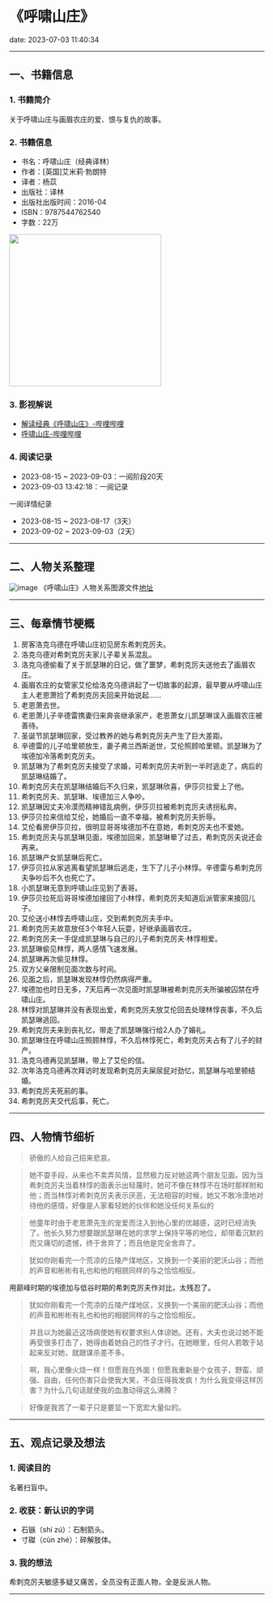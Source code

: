 # 《呼啸山庄》
date: 2023-07-03 11:40:34

---

## 一、书籍信息

### 1. 书籍简介

关于呼啸山庄与画眉农庄的爱、恨与复仇的故事。

### 2. 书籍信息
- 书名：呼啸山庄（经典译林）
- 作者：[英国]艾米莉·勃朗特
- 译者：杨苡
- 出版社：译林
- 出版社出版时间：2016-04
- ISBN：9787544762540
- 字数：22万

<img height="300" src="https://s1.ax1x.com/2023/08/16/pPlSR1K.jpg"/>

### 3. 影视解说

- [解读经典《呼啸山庄》-哔哩哔哩](https://www.bilibili.com/video/BV1nU4y117RD)
- [呼啸山庄-哔哩哔哩](https://www.bilibili.com/bangumi/play/ep732475)

### 4. 阅读记录

- 2023-08-15 ~ 2023-09-03：一阅阶段20天
- 2023-09-03 13:42:18：一阅记录

一阅详情纪录
- 2023-08-15 ~ 2023-08-17（3天）
- 2023-09-02 ~ 2023-09-03（2天）
---

## 二、人物关系整理

![image](https://s1.ax1x.com/2023/09/03/pPD19LF.png)
《呼啸山庄》人物关系图源文件[地址](https://boardmix.cn/app/share/CAE.COSm0AwgASoQa7z9aa7jZnE0sxjeoJrf0TAGQAE/7ejlcw)

---

## 三、每章情节梗概

1. 房客洛克乌德在呼啸山庄初见房东希刺克厉夫。
2. 洛克乌德对希刺克厉夫家儿子辈关系混乱。
3. 洛克乌德偷看了关于凯瑟琳的日记，做了噩梦，希刺克厉夫送他去了画眉农庄。
4. 画眉农庄的女管家艾伦给洛克乌德讲起了一切故事的起源，最早要从呼啸山庄主人老恩萧捡了希刺克厉夫回来开始说起……
5. 老恩萧去世。
6. 老恩萧儿子辛德雷携妻归来奔丧继承家产，老恩萧女儿凯瑟琳误入画眉农庄被善待。
7. 圣诞节凯瑟琳回家，受过教养的她与希刺克厉夫产生了巨大差距。
8. 辛德雷的儿子哈里顿放生，妻子弗兰西斯逝世，艾伦照顾哈里顿。凯瑟琳为了埃德加冷落希刺克厉夫。
9. 凯瑟琳为了希刺克厉夫接受了求婚，可希刺克厉夫听到一半时逃走了，病后的凯瑟琳结婚了。
10. 希刺克厉夫在凯瑟琳结婚后不久归来，凯瑟琳欣喜，伊莎贝拉爱上了他。
11. 希刺克厉夫、凯瑟琳、埃德加三人争吵。
12. 凯瑟琳因丈夫冷漠而精神错乱病例，伊莎贝拉被希刺克厉夫诱拐私奔。
13. 伊莎贝拉来信给艾伦，她婚后一直不幸福，被希刺克厉夫折辱。
14. 艾伦看房伊莎贝拉，很明显哥哥埃德加不在意她，希刺克厉夫也不爱她。
15. 希刺克厉夫与凯瑟琳见面，埃德加回来，凯瑟琳晕了过去，希刺克厉夫说还会再来。
16. 凯瑟琳产女凯瑟琳后死亡。
17. 伊莎贝拉从家逃离看望凯瑟琳后逃走，生下了儿子小林惇。辛德雷与希刺克厉夫争吵后不久也死亡了。
18. 小凯瑟琳无意到呼啸山庄见到了表哥。
19. 伊莎贝拉死后哥哥埃德加接回了小林惇，希刺克厉夫知道后派管家来接回儿子。
20. 艾伦送小林惇去呼啸山庄，交到希刺克厉夫手中。
21. 希刺克厉夫故意放任3个年轻人玩耍，好继承画眉农庄。
22. 希刺克厉夫一手促成凯瑟琳与自己的儿子希刺克厉夫·林惇相爱。
23. 凯瑟琳偷见林惇，两人感情飞速发展。
24. 凯瑟琳再次偷见林惇。
25. 双方父亲限制见面次数与时间。
26. 见面之后，凯瑟琳发现林惇仍然病得严重。
27. 埃德加也时日无多，7天后再一次见面时凯瑟琳被希刺克厉夫所骗被囚禁在呼啸山庄。
28. 林惇对凯瑟琳并没有表现出爱，希刺克厉夫放艾伦回去处理林惇丧事，不久后凯瑟琳逃回。
29. 希刺克厉夫来到丧礼忆，带走了凯瑟琳强行给2人办了婚礼。
30. 凯瑟琳住在呼啸山庄照顾林惇，不久后林惇死亡，希刺克厉夫占有了儿子的财产。
31. 洛克乌德再见凯瑟琳，带上了艾伦的信。
32. 次年洛克乌德再次拜访时发现希刺克厉夫屎尿屁对劲忆，凯瑟琳与哈里顿结婚。
33. 希刺克厉夫死前的事。
34. 希刺克厉夫交代后事，死亡。

---

## 四、人物情节细析

> 骄傲的人给自己招来悲哀。

> 她不耍手段，从来也不卖弄风情，显然极力反对她这两个朋友见面。因为当希刺克厉夫当着林惇的面表示出轻蔑时，她可不像在林惇不在场时那样附和他；而当林惇对希刺克厉夫表示厌恶，无法相容的时候，她又不敢冷漠地对待他的感情，好像是人家看轻她的伙伴和她没任何关系似的

> 他童年时由于老恩萧先生的宠爱而注入到他心里的优越感，这时已经消失了。他长久努力想要跟凯瑟琳在她的求学上保持平等的地位，却带着沉默的而又痛切的遗憾，终于舍弃了；而且他是完全舍弃了。

> 犹如你刚看完一个荒凉的丘陵产煤地区，又换到一个美丽的肥沃山谷；而他的声音和彬彬有礼也和他的相貌同样的与之恰恰相反。

用巅峰时期的埃德加与低谷时期的希刺克厉夫作对比，太残忍了。
> 犹如你刚看完一个荒凉的丘陵产煤地区，又换到一个美丽的肥沃山谷；而他的声音和彬彬有礼也和他的相貌同样的与之恰恰相反。

> 并且以为她最近这场病使她有权要求别人体谅她。还有，大夫也说过她不能再受很多打击了，她得由着她自己的性子才行。在她眼里，任何人若敢于站起来反对她，就跟谋杀差不多。


> 啊，我心里像火烧一样！但愿我在外面！但愿我重新是个女孩子，野蛮、顽强、自由，任何伤害只会使我大笑，不会压得我发疯！为什么我变得这样厉害？为什么几句话就使我的血激动得这么沸腾？

> 好像是我苦了一辈子只是要显一下宽宏大量似的。

---

## 五、观点记录及想法

### 1. 阅读目的

名著扫盲中。

### 2. 收获：新认识的字词

- 石镞（shí zú）：石制箭头。
- 寸磔（cùn zhé）：碎解肢体。

### 3. 我的想法 

希刺克厉夫敏感多疑又痛苦，全员没有正面人物，全是反派人物。

---

